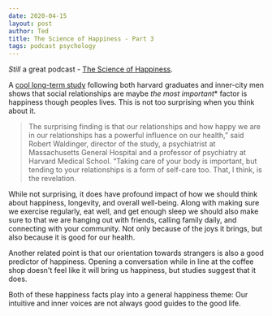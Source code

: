 ```yaml
---
date: 2020-04-15
layout: post
author: Ted
title: The Science of Happiness - Part 3
tags: podcast psychology
---
```

_Still_ a great podcast - [The Science of Happiness](https://samharris.org/podcasts/196-science-happiness/).

A [cool long-term study](https://news.harvard.edu/gazette/story/2017/04/over-nearly-80-years-harvard-study-has-been-showing-how-to-live-a-healthy-and-happy-life/) following both harvard graduates and inner-city men shows that social relationships are maybe *the most important** factor is happiness though peoples lives. This is not too surprising when you think about it.

> The surprising finding is that our relationships and how happy we are in our relationships has a powerful influence on our health,” said Robert Waldinger, director of the study, a psychiatrist at Massachusetts General Hospital and a professor of psychiatry at Harvard Medical School. “Taking care of your body is important, but tending to your relationships is a form of self-care too. That, I think, is the revelation.

While not surprising, it does have profound impact of how we should think about happiness, longevity, and overall well-being. Along with making sure we exercise regularly, eat well, and get enough sleep we should also make sure to that we are hanging out with friends, calling family daily, and connecting with your community. Not only because of the joys it brings, but also because it is good for our health.

Another related point is that our orientation towards strangers is also a good predictor of happiness. Opening a conversation while in line at the coffee shop doesn't feel like it will bring us happiness, but studies suggest that it does.

Both of these happiness facts play into a general happiness theme: Our intuitive and inner voices are not always good guides to the good life.
